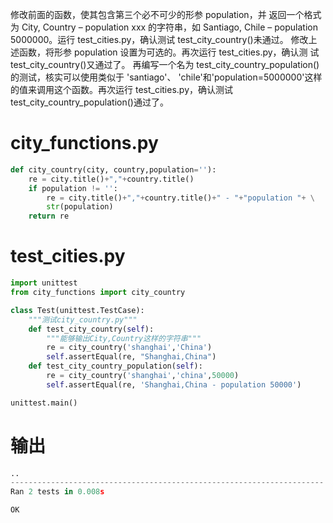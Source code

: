 修改前面的函数，使其包含第三个必不可少的形参 population，并
返回一个格式为 City, Country – population xxx 的字符串，如 Santiago, Chile –
population 5000000。运行 test_cities.py，确认测试 test_city_country()未通过。
修改上述函数，将形参 population 设置为可选的。再次运行 test_cities.py，确认测
试 test_city_country()又通过了。
再编写一个名为 test_city_country_population()的测试，核实可以使用类似于
'santiago'、 'chile'和'population=5000000'这样的值来调用这个函数。再次运行
test_cities.py，确认测试 test_city_country_population()通过了。
# city_functions.py
```python
def city_country(city, country,population=''):
    re = city.title()+","+country.title()
    if population != '':
        re = city.title()+","+country.title()+" - "+"population "+ \
        str(population)
    return re
```
# test_cities.py
```python
import unittest
from city_functions import city_country

class Test(unittest.TestCase):
    """测试city_country.py"""
    def test_city_country(self):
        """能够输出City,Country这样的字符串"""
        re = city_country('shanghai','China')
        self.assertEqual(re, "Shanghai,China")
    def test_city_country_population(self):
        re = city_country('shanghai','china',50000)
        self.assertEqual(re, 'Shanghai,China - population 50000')

unittest.main()
```
# 输出
```python
..
----------------------------------------------------------------------
Ran 2 tests in 0.008s

OK
```
